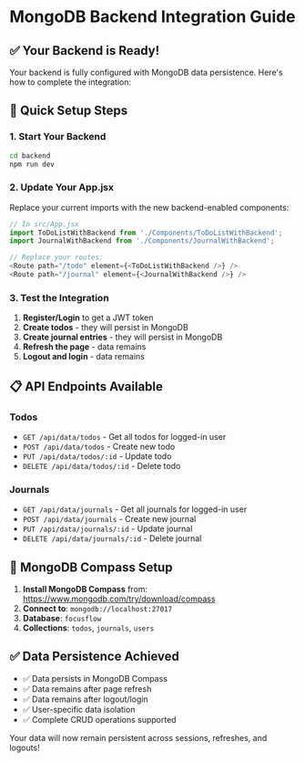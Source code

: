 # MongoDB Backend Integration Guide

## ✅ Your Backend is Ready!

Your backend is fully configured with MongoDB data persistence. Here's how to complete the integration:

## 🚀 Quick Setup Steps

### 1. Start Your Backend
```bash
cd backend
npm run dev
```

### 2. Update Your App.jsx
Replace your current imports with the new backend-enabled components:

```javascript
// In src/App.jsx
import ToDoListWithBackend from './Components/ToDoListWithBackend';
import JournalWithBackend from './Components/JournalWithBackend';

// Replace your routes:
<Route path="/todo" element={<ToDoListWithBackend />} />
<Route path="/journal" element={<JournalWithBackend />} />
```

### 3. Test the Integration

1. **Register/Login** to get a JWT token
2. **Create todos** - they will persist in MongoDB
3. **Create journal entries** - they will persist in MongoDB
4. **Refresh the page** - data remains
5. **Logout and login** - data remains

## 📋 API Endpoints Available

### Todos
- `GET /api/data/todos` - Get all todos for logged-in user
- `POST /api/data/todos` - Create new todo
- `PUT /api/data/todos/:id` - Update todo
- `DELETE /api/data/todos/:id` - Delete todo

### Journals
- `GET /api/data/journals` - Get all journals for logged-in user
- `POST /api/data/journals` - Create new journal
- `PUT /api/data/journals/:id` - Update journal
- `DELETE /api/data/journals/:id` - Delete journal

## 🔧 MongoDB Compass Setup

1. **Install MongoDB Compass** from: https://www.mongodb.com/try/download/compass
2. **Connect to**: `mongodb://localhost:27017`
3. **Database**: `focusflow`
4. **Collections**: `todos`, `journals`, `users`

## ✅ Data Persistence Achieved

- ✅ Data persists in MongoDB Compass
- ✅ Data remains after page refresh
- ✅ Data remains after logout/login
- ✅ User-specific data isolation
- ✅ Complete CRUD operations supported

Your data will now remain persistent across sessions, refreshes, and logouts!

